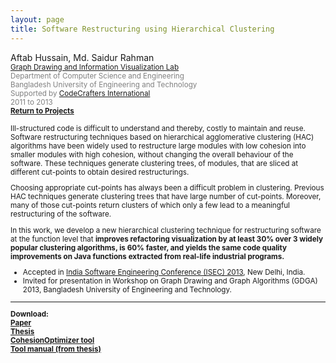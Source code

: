 ```yaml
---
layout: page
title: Software Restructuring using Hierarchical Clustering
---
```


Aftab Hussain, Md. Saidur Rahman 
<small><br> <font color="gray"><a href="https://cse.buet.ac.bd/research/group/gd/">Graph Drawing and Information Visualization Lab</a> 
<br> Department of Computer Science and Engineering 
<br> Bangladesh University of Engineering and Technology 
<br> Supported by <a href="https://www.codecraftersintl.com/">CodeCrafters International</a>
<br>2011 to 2013</font> 
<br><b><a href="../Projects/index.html#kw-sw-menu">Return to Projects</a></b>

Ill-structured code is difficult to understand and thereby,
costly to maintain and reuse. Software restructuring techniques
based on hierarchical agglomerative clustering (HAC)
algorithms have been widely used to restructure large modules
with low cohesion into smaller modules with high cohesion,
without changing the overall behaviour of the software.
These techniques generate clustering trees, of modules,
that are sliced at different cut-points to obtain desired
restructurings. 

Choosing appropriate cut-points has always
been a difficult problem in clustering. Previous HAC techniques
generate clustering trees that have large number of
cut-points. Moreover, many of those cut-points return clusters
of which only a few lead to a meaningful restructuring
of the software. 

In this work, we develop a new hierarchical
clustering technique for restructuring software at the function
level that **improves refactoring visualization by at least 30% over 3
widely popular clustering algorithms, is 60% faster, and
yields the same code quality improvements on Java functions
extracted from real-life industrial programs.**

- Accepted in [India Software Engineering Conference (ISEC) 2013](https://isoft.acm.org/isec2013/), New Delhi, India.
- Invited for presentation in Workshop on Graph Drawing and Graph Algorithms (GDGA) 2013, Bangladesh University of Engineering and Technology.  

_________________________

<b>Download:
<br>[Paper](https://aftabhussain.github.io/documents/pubs/isec13-soft-clustering.pdf)
<br>[Thesis](/documents/pubs/ms-thesis.pdf)
<br>[CohesionOptimizer tool](tools/CohesionOptimizer.jar)
<br>[Tool manual (from thesis)](/documents/pubs/ms-thesis-tool-manual.pdf) 



	
